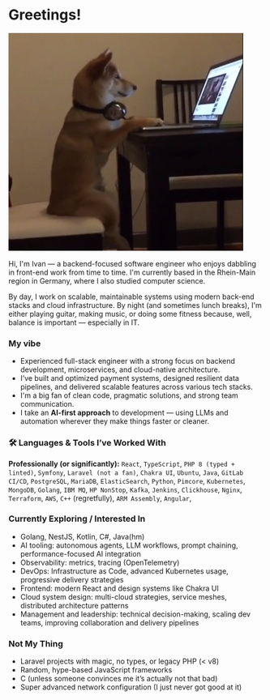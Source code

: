 # Greetings!

![CodingShiba](shibapicture.png)

Hi, I'm Ivan — a backend-focused software engineer who enjoys dabbling in front-end work from time to time. I'm currently based in the Rhein-Main region in Germany, where I also studied computer science.

By day, I work on scalable, maintainable systems using modern back-end stacks and cloud infrastructure. By night (and sometimes lunch breaks), I'm either playing guitar, making music, or doing some fitness because, well, balance is important — especially in IT.

### My vibe
- Experienced full-stack engineer with a strong focus on backend development, microservices, and cloud-native architecture.
- I’ve built and optimized payment systems, designed resilient data pipelines, and delivered scalable features across various tech stacks.
- I'm a big fan of clean code, pragmatic solutions, and strong team communication.
- I take an **AI-first approach** to development — using LLMs and automation wherever they make things faster or cleaner.

### 🛠️ Languages & Tools I’ve Worked With
**Professionally (or significantly):**
`React`, `TypeScript`, `PHP 8 (typed + linted)`, `Symfony`, `Laravel (not a fan)`, `Chakra UI`, `Ubuntu`, `Java`, `GitLab CI/CD`, `PostgreSQL`, `MariaDB`, `ElasticSearch`, `Python`, `Pimcore`, `Kubernetes`, `MongoDB`, `Golang`, `IBM MQ`, `HP NonStop`, `Kafka`, `Jenkins`, `Clickhouse`, `Nginx`, `Terraform`, `AWS`, `C++` (regretfully), `ARM Assembly`, `Angular`,

### Currently Exploring / Interested In
- Golang, NestJS, Kotlin, C#, Java(hm) 
- AI tooling: autonomous agents, LLM workflows, prompt chaining, performance-focused AI integration
- Observability: metrics, tracing (OpenTelemetry)
- DevOps: Infrastructure as Code, advanced Kubernetes usage, progressive delivery strategies
- Frontend: modern React and design systems like Chakra UI
- Cloud system design: multi-cloud strategies, service meshes, distributed architecture patterns
- Management and leadership: technical decision-making, scaling dev teams, improving collaboration and delivery pipelines


### Not My Thing
- Laravel projects with magic, no types, or legacy PHP (< v8)
- Random, hype-based JavaScript frameworks
- C (unless someone convinces me it’s actually not that bad)
- Super advanced network configuration (I just never got good at it)

<!--
**ivandukov/ivandukov** is a ✨ _special_ ✨ repository because its `README.md` (this file) appears on your GitHub profile.

Here are some ideas to get you started:

- 🔭 I’m currently working on ...
- 🌱 I’m currently learning ...
- 👯 I’m looking to collaborate on ...
- 🤔 I’m looking for help with ...
- 💬 Ask me about ...
- 📫 How to reach me: ...
- 😄 Pronouns: ...
- ⚡ Fun fact: ...
-->
